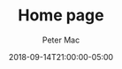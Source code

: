 ---
title: "Home page"
description: "petermac.com: Opinions, observations, nerdiness, miscellany." # quotation marks to allow colon
author: Peter Mac
date: 2018-09-14T21:00:00-05:00
# lastmod: 2021-01-31T08:55:00-06:00
---